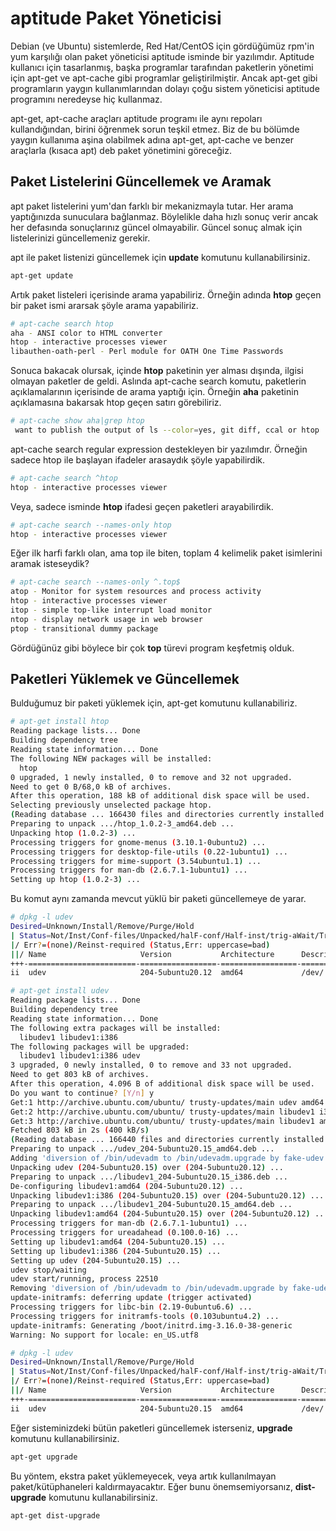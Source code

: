 # aptitude Paket Yöneticisi

Debian (ve Ubuntu) sistemlerde, Red Hat/CentOS için gördüğümüz rpm'in yum karşılığı olan paket yöneticisi aptitude isminde bir yazılımdır. Aptitude kullanıcı için tasarlanmış, başka programlar tarafından paketlerin yönetimi için apt-get ve apt-cache gibi programlar geliştirilmiştir. Ancak apt-get gibi programların yaygın kullanımlarından dolayı çoğu sistem yöneticisi aptitude programını neredeyse hiç kullanmaz.

apt-get, apt-cache araçları aptitude programı ile aynı repoları kullandığından, birini öğrenmek sorun teşkil etmez. Biz de bu bölümde yaygın kullanıma aşina olabilmek adına apt-get, apt-cache ve benzer araçlarla (kısaca apt) deb paket yönetimini göreceğiz.

## Paket Listelerini Güncellemek ve Aramak

apt paket listelerini yum'dan farklı bir mekanizmayla tutar. Her arama yaptığınızda sunuculara bağlanmaz. Böylelikle daha hızlı sonuç verir ancak her defasında sonuçlarınız güncel olmayabilir. Güncel sonuç almak için listelerinizi güncellemeniz gerekir.

apt ile paket listenizi güncellemek için **update** komutunu kullanabilirsiniz.

```bash
apt-get update
```

Artık paket listeleri içerisinde arama yapabiliriz. Örneğin adında **htop** geçen bir paket ismi ararsak şöyle arama yapabiliriz.

```bash
# apt-cache search htop
aha - ANSI color to HTML converter
htop - interactive processes viewer
libauthen-oath-perl - Perl module for OATH One Time Passwords
```

Sonuca bakacak olursak, içinde **htop** paketinin yer alması dışında, ilgisi olmayan paketler de geldi. Aslında apt-cache search komutu, paketlerin açıklamalarının içerisinde de arama yaptığı için. Örneğin **aha** paketinin açıklamasına bakarsak htop geçen satırı görebiliriz.

```bash
# apt-cache show aha|grep htop
 want to publish the output of ls --color=yes, git diff, ccal or htop
```

apt-cache search regular expression destekleyen bir yazılımdır. Örneğin sadece htop ile başlayan ifadeler arasaydık şöyle yapabilirdik.

```bash
# apt-cache search ^htop
htop - interactive processes viewer
```

Veya, sadece isminde **htop** ifadesi geçen paketleri arayabilirdik.

```bash
# apt-cache search --names-only htop
htop - interactive processes viewer
```

Eğer ilk harfi farklı olan, ama top ile biten, toplam 4 kelimelik paket isimlerini aramak isteseydik?

```bash
# apt-cache search --names-only ^.top$
atop - Monitor for system resources and process activity
htop - interactive processes viewer
itop - simple top-like interrupt load monitor
ntop - display network usage in web browser
ptop - transitional dummy package
```

Gördüğünüz gibi böylece bir çok **top** türevi program keşfetmiş olduk.

## Paketleri Yüklemek ve Güncellemek

Bulduğumuz bir paketi yüklemek için, apt-get komutunu kullanabiliriz.

```bash
# apt-get install htop
Reading package lists... Done
Building dependency tree       
Reading state information... Done
The following NEW packages will be installed:
  htop
0 upgraded, 1 newly installed, 0 to remove and 32 not upgraded.
Need to get 0 B/68,0 kB of archives.
After this operation, 188 kB of additional disk space will be used.
Selecting previously unselected package htop.
(Reading database ... 166430 files and directories currently installed.)
Preparing to unpack .../htop_1.0.2-3_amd64.deb ...
Unpacking htop (1.0.2-3) ...
Processing triggers for gnome-menus (3.10.1-0ubuntu2) ...
Processing triggers for desktop-file-utils (0.22-1ubuntu1) ...
Processing triggers for mime-support (3.54ubuntu1.1) ...
Processing triggers for man-db (2.6.7.1-1ubuntu1) ...
Setting up htop (1.0.2-3) ...
```

Bu komut aynı zamanda mevcut yüklü bir paketi güncellemeye de yarar.

```bash
# dpkg -l udev
Desired=Unknown/Install/Remove/Purge/Hold
| Status=Not/Inst/Conf-files/Unpacked/halF-conf/Half-inst/trig-aWait/Trig-pend
|/ Err?=(none)/Reinst-required (Status,Err: uppercase=bad)
||/ Name                     Version           Architecture      Description
+++-========================-=================-=================-=====================================================
ii  udev                     204-5ubuntu20.12  amd64             /dev/ and hotplug management daemon
```

```bash
# apt-get install udev
Reading package lists... Done
Building dependency tree       
Reading state information... Done
The following extra packages will be installed:
  libudev1 libudev1:i386
The following packages will be upgraded:
  libudev1 libudev1:i386 udev
3 upgraded, 0 newly installed, 0 to remove and 33 not upgraded.
Need to get 803 kB of archives.
After this operation, 4.096 B of additional disk space will be used.
Do you want to continue? [Y/n] y
Get:1 http://archive.ubuntu.com/ubuntu/ trusty-updates/main udev amd64 204-5ubuntu20.15 [735 kB]
Get:2 http://archive.ubuntu.com/ubuntu/ trusty-updates/main libudev1 i386 204-5ubuntu20.15 [34,3 kB]
Get:3 http://archive.ubuntu.com/ubuntu/ trusty-updates/main libudev1 amd64 204-5ubuntu20.15 [33,4 kB]
Fetched 803 kB in 2s (400 kB/s)    
(Reading database ... 166440 files and directories currently installed.)
Preparing to unpack .../udev_204-5ubuntu20.15_amd64.deb ...
Adding 'diversion of /bin/udevadm to /bin/udevadm.upgrade by fake-udev'
Unpacking udev (204-5ubuntu20.15) over (204-5ubuntu20.12) ...
Preparing to unpack .../libudev1_204-5ubuntu20.15_i386.deb ...
De-configuring libudev1:amd64 (204-5ubuntu20.12) ...
Unpacking libudev1:i386 (204-5ubuntu20.15) over (204-5ubuntu20.12) ...
Preparing to unpack .../libudev1_204-5ubuntu20.15_amd64.deb ...
Unpacking libudev1:amd64 (204-5ubuntu20.15) over (204-5ubuntu20.12) ...
Processing triggers for man-db (2.6.7.1-1ubuntu1) ...
Processing triggers for ureadahead (0.100.0-16) ...
Setting up libudev1:amd64 (204-5ubuntu20.15) ...
Setting up libudev1:i386 (204-5ubuntu20.15) ...
Setting up udev (204-5ubuntu20.15) ...
udev stop/waiting
udev start/running, process 22510
Removing 'diversion of /bin/udevadm to /bin/udevadm.upgrade by fake-udev'
update-initramfs: deferring update (trigger activated)
Processing triggers for libc-bin (2.19-0ubuntu6.6) ...
Processing triggers for initramfs-tools (0.103ubuntu4.2) ...
update-initramfs: Generating /boot/initrd.img-3.16.0-38-generic
Warning: No support for locale: en_US.utf8
```

```bash
# dpkg -l udev
Desired=Unknown/Install/Remove/Purge/Hold
| Status=Not/Inst/Conf-files/Unpacked/halF-conf/Half-inst/trig-aWait/Trig-pend
|/ Err?=(none)/Reinst-required (Status,Err: uppercase=bad)
||/ Name                     Version           Architecture      Description
+++-========================-=================-=================-=====================================================
ii  udev                     204-5ubuntu20.15  amd64             /dev/ and hotplug management daemon
```

Eğer sisteminizdeki bütün paketleri güncellemek isterseniz, **upgrade** komutunu kullanabilirsiniz.

```bash
apt-get upgrade
```

Bu yöntem, ekstra paket yüklemeyecek, veya artık kullanılmayan paket/kütüphaneleri kaldırmayacaktır. Eğer bunu önemsemiyorsanız, **dist-upgrade** komutunu kullanabilirsiniz.

```bash
apt-get dist-upgrade
```